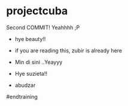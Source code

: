 # projectcuba
Second COMMIT! Yeahhhh ;P



* hye beauty!!

* if you are reading this, zubir is already here


* Min di sini ..Yeayyy


* Hye suzieta!!


* abudzar

#endtraining

